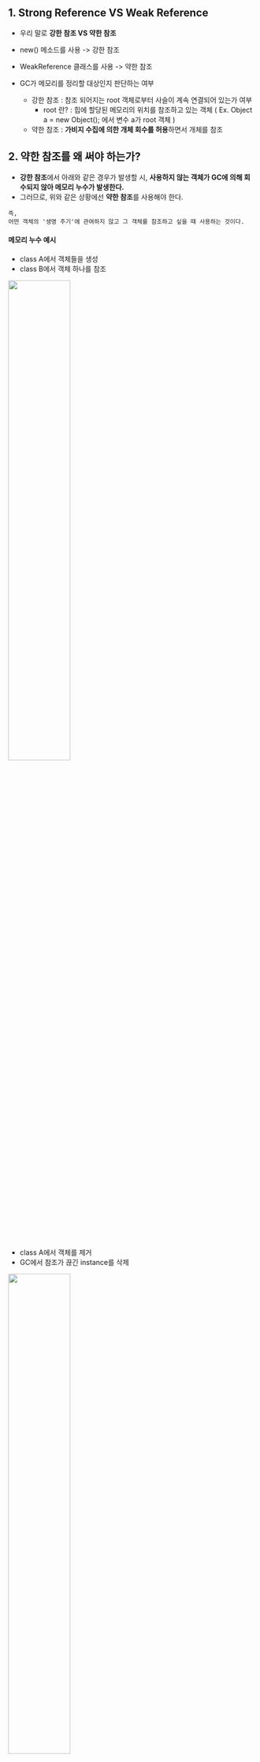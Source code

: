 ## 1. Strong Reference VS Weak Reference
* 우리 말로 **강한 참조 VS 약한 참조**

* new() 메소드를 사용 -> 강한 참조

* WeakReference 클래스를 사용 -> 약한 참조

* GC가 메모리를 정리할 대상인지 판단하는 여부
   * 강한 참조 : 참조 되어지는 root 객체로부터 사슬이 계속 연결되어 있는가 여부
     * root 란? : 힙에 할당된 메모리의 위치를 참조하고 있는 객체 ( Ex. Object a = new Object(); 에서 변수 a가 root 객체 )
   * 약한 참조 : **가비지 수집에 의한 개체 회수를 허용**하면서 개체를 참조

## 2. 약한 참조를 왜 써야 하는가?
* **강한 참조**에서 아래와 같은 경우가 발생할 시, **사용하지 않는 객체가 GC에 의해 회수되지 않아 메모리 누수가 발생한다.**
* 그러므로, 위와 같은 상황에선 **약한 참조**를 사용해야 한다.

```
즉,
어떤 객체의 '생명 주기'에 관여하지 않고 그 객체를 참조하고 싶을 때 사용하는 것이다.
```

#### 메모리 누수 예시
* class A에서 객체들을 생성
* class B에서 객체 하나를 참조
<p align="left">
  <img src="https://user-images.githubusercontent.com/48194683/124260645-e2061d80-db6a-11eb-8dfa-de98639f04bb.png" width="50%" height="50%">
  
* class A에서 객체를 제거
* GC에서 참조가 끊긴 instance를 삭제
<p align="left">
  <img src="https://user-images.githubusercontent.com/48194683/124260788-0cf07180-db6b-11eb-957f-0ab6fd134b35.png" width="50%" height="50%">
  
* class B가 참조하고 있는 객체는 GC에 의해 수거되지 않음
<p align="left">
  <img src="https://user-images.githubusercontent.com/48194683/124260842-1ed21480-db6b-11eb-863d-c068589079c7.png" width="50%" height="50%">
  

## 3. 사용 방법
```C#
Test temp = new Test();
  
// 약한 참조
WeakReference weakReference = new WeakReference(temp);

// 객체가 존재하는지 확인
if (weakReference.IsAlive)
{
    // Target => 참조 중인 객체의 정보를 반환한다.
    Console.WriteLine(weakReference.Target);
}
  ```
